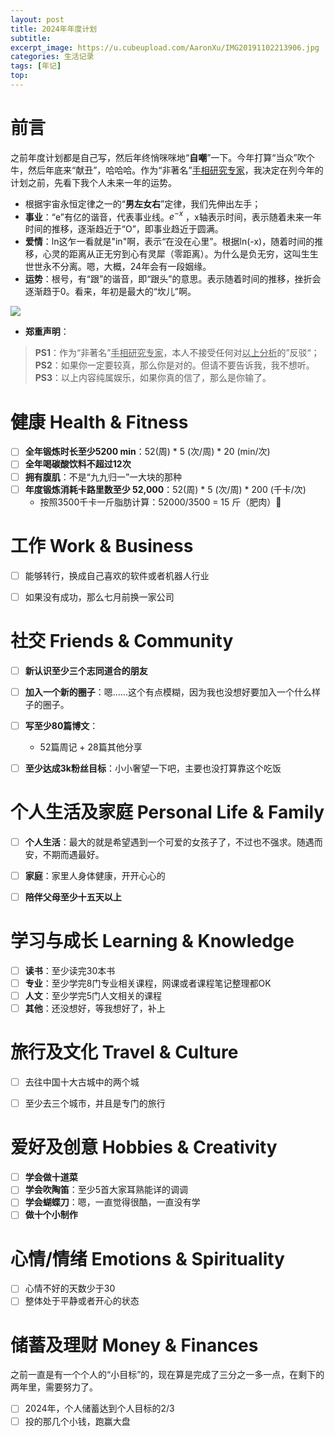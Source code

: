 ```yaml
---
layout: post
title: 2024年年度计划
subtitle: 
excerpt_image: https://u.cubeupload.com/AaronXu/IMG20191102213906.jpg
categories: 生活记录
tags: [年记]
top: 
---
```


# 前言 

之前年度计划都是自己写，然后年终悄咪咪地“**自嘲**”一下。今年打算“当众”吹个牛，然后年底来“献丑”，哈哈哈。作为“非著名”<u>手相研究专家</u>，我决定在列今年的计划之前，先看下我个人未来一年的运势。
- 根据宇宙永恒定律之一的“**男左女右**”定律，我们先伸出左手；  
- **事业**：“e”有亿的谐音，代表事业线。$e^{-x}$ ，x轴表示时间，表示随着未来一年时间的推移，逐渐趋近于“O”，即事业趋近于圆满。  
- **爱情**：ln这乍一看就是"in"啊，表示“在没在心里”。根据ln(-x)，随着时间的推移，心灵的距离从正无穷到心有灵犀（零距离）。为什么是负无穷，这叫生生世世永不分离。嗯，大概，24年会有一段姻缘。  
- **运势**：根号，有“跟”的谐音，即“跟头”的意思。表示随着时间的推移，挫折会逐渐趋于0。看来，年初是最大的“坎儿”啊。    

![](https://u.cubeupload.com/AaronXu/IMG20191102213906.jpg)

- **郑重声明**：
> **PS1**：作为“非著名”<u>手相研究专家</u>，本人不接受任何对<u>以上分析</u>的”反驳“；
> **PS2**：如果你一定要较真，那么你是对的。但请不要告诉我，我不想听。
> **PS3**：以上内容纯属娱乐，如果你真的信了，那么是你输了。

# 健康 Health & Fitness  
- [ ] **全年锻炼时长至少5200 min**：52(周) \* 5 (次/周) \* 20 (min/次)  
- [ ] **全年喝碳酸饮料不超过12次**  
- [ ] **拥有腹肌**：不是“九九归一”一大块的那种
- [ ] **年度锻炼消耗卡路里数至少 52,000**：52(周) \* 5 (次/周) \* 200 (千卡/次) 
	- 按照3500千卡一斤脂肪计算：52000/3500 = 15 斤（肥肉）🤪

# 工作 Work & Business  
- [ ] 能够转行，换成自己喜欢的软件或者机器人行业
- [ ] 如果没有成功，那么七月前换一家公司


# 社交 Friends & Community
- [ ] **新认识至少三个志同道合的朋友**
- [ ] **加入一个新的圈子**：嗯......这个有点模糊，因为我也没想好要加入一个什么样子的圈子。
- [ ] **写至少80篇博文**：
	- 52篇周记 + 28篇其他分享  
- [ ] **至少达成3k粉丝目标**：小小奢望一下吧，主要也没打算靠这个吃饭  


# 个人生活及家庭 Personal Life & Family
- [ ] **个人生活**：最大的就是希望遇到一个可爱的女孩子了，不过也不强求。随遇而安，不期而遇最好。
- [ ] **家庭**：家里人身体健康，开开心心的
- [ ] **陪伴父母至少十五天以上**  


# 学习与成长 Learning & Knowledge
- [ ] **读书**：至少读完30本书
- [ ] **专业**：至少学完8门专业相关课程，网课或者课程笔记整理都OK
- [ ] **人文**：至少学完5门人文相关的课程
- [ ] **其他**：还没想好，等我想好了，补上

# 旅行及文化 Travel & Culture
- [ ] 去往中国十大古城中的两个城
- [ ] 至少去三个城市，并且是专门的旅行


# 爱好及创意 Hobbies & Creativity
- [ ] **学会做十道菜**
- [ ] **学会吹陶笛**：至少5首大家耳熟能详的调调
- [ ] **学会蝴蝶刀**：嗯，一直觉得很酷，一直没有学
- [ ] **做十个小制作**

# 心情/情绪 Emotions & Spirituality

- [ ] 心情不好的天数少于30
- [ ] 整体处于平静或者开心的状态

# 储蓄及理财 Money & Finances

之前一直是有一个个人的“小目标”的，现在算是完成了三分之一多一点，在剩下的两年里，需要努力了。
 - [ ] 2024年，个人储蓄达到个人目标的2/3
 - [ ] 投的那几个小钱，跑赢大盘
